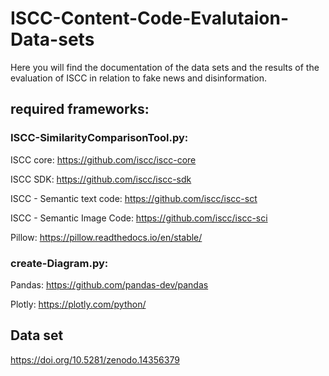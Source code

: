 # ISCC-Content-Code-Evalutaion-Data-sets
Here you will find the documentation of the data sets and the results of the evaluation of ISCC in relation to fake news and disinformation.

## required frameworks:

### **ISCC-SimilarityComparisonTool.py:** 

ISCC core: https://github.com/iscc/iscc-core

ISCC SDK: https://github.com/iscc/iscc-sdk

ISCC - Semantic text code: https://github.com/iscc/iscc-sct

ISCC - Semantic Image Code: https://github.com/iscc/iscc-sci

Pillow: https://pillow.readthedocs.io/en/stable/

### **create-Diagram.py:** 

Pandas: https://github.com/pandas-dev/pandas

Plotly: https://plotly.com/python/

## Data set

https://doi.org/10.5281/zenodo.14356379
